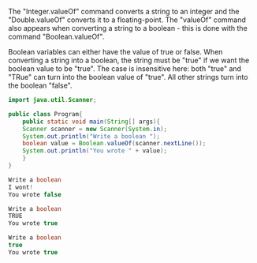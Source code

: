 The "Integer.valueOf" command converts a string to an integer and the "Double.valueOf" converts it to a floating-point. The "valueOf" command also appears when converting a string to a boolean - this is done with the command "Boolean.valueOf".

Boolean variables can either have the value of true or false. When converting a string into a boolean, the string must be "true" if we want the boolean value to be "true". The case is insensitive here: both "true" and "TRue" can turn into the boolean value of "true". All other strings turn into the boolean "false".

```Java
import java.util.Scanner;

public class Program{
	public static void main(String[] args){
	Scanner scanner = new Scanner(System.in);
	System.out.println("Write a boolean ");
	boolean value = Boolean.valueOf(scanner.nextLine());
	System.out.println("You wrote " + value);
	}
}
```

```Java
Write a boolean
I wont!
You wrote false
```

```Java
Write a boolean
TRUE
You wrote true
```

```Java
Write a boolean
true
You wrote true
```
